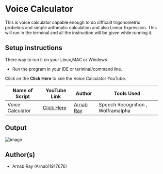 # Voice Calculator

This is voice calculator capable enough to do difficult trigonometric probelms and simple arithmatic calculation and also Linear Expression.
This will run in the terminal and all the instruction will be given while running it.

## Setup instructions

There way to run it on your Linux,MAC or Windows

- Run the program in your IDE or terminal/command line.

Click on the **Click Here** to see the Voice Calculator YouTube.

| Name of Script   | YouTube Link                               | Author                                        | Tools Used                        |
| ---------------- | ------------------------------------------ | --------------------------------------------- | --------------------------------- |
| Voice Calculator | [Click Here](https://youtu.be/cOgujLzl9zg) | [Arnab Ray](https://github.com/Arnab11917676) | Speech Recognition , Wolframalpha |

## Output

![image](https://user-images.githubusercontent.com/59610398/117536098-ccff8900-b016-11eb-809d-a63a3c23b39b.png)

## Author(s)

- Arnab Ray (Arnab11917676)
